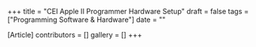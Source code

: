 +++
title = "CEI Apple II Programmer Hardware Setup"
draft = false
tags = ["Programming Software & Hardware"]
date = ""

[Article]
contributors = []
gallery = []
+++